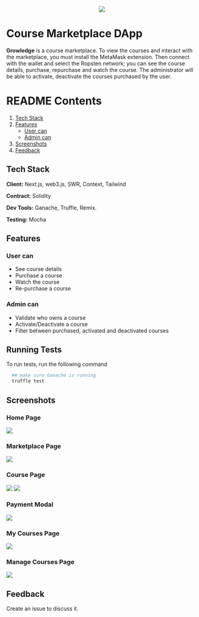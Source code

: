 <p align="center">
    <img src="https://github.com/NFTSuits/NFT-Marketplace-DApp/blob/main/NFTSuits%20icons/nftSuits_logo.png"/>
</p>

# Course Marketplace DApp

**Growledge** is a course marketplace. To view the courses and interact with the marketplace, you must install the MetaMask extension. Then connect with the wallet and select the Ropsten network; you can see the course details, purchase, repurchase and watch the course. The administrator will be able to activate, deactivate the courses purchased by the user.

# README Contents

1. [Tech Stack](#tech-stack)
2. [Features](#features)
   - [User can](#user-can)
   - [Admin can](#admin-can)
3. [Screenshots](#screenshots)
4. [Feedback](#feedback)

## Tech Stack

**Client:** Next.js, web3.js, SWR, Context, Tailwind

**Contract:** Solidity

**Dev Tools:** Ganache, Truffle, Remix.

**Testing:** Mocha

## Features

### User can

- See course details
- Purchase a course
- Watch the course
- Re-purchase a course

### Admin can

- Validate who owns a course
- Activate/Deactivate a course
- Filter between purchased, activated and deactivated courses

## Running Tests

To run tests, run the following command

```bash
  ## make sure Ganache is running
  truffle test
```

## Screenshots

<p align="center">
    <h3>Home Page</h3>
    <img src="https://github.com/IFAKA/
course-marketplace/blob/main/docs/home-page.png"/>
</p>
<p align="center">
    <h3>Marketplace Page</h3>
    <img src="https://github.com/IFAKA/
course-marketplace/blob/main/docs/marketplace-page.png"/>
</p>
<p align="center">
    <h3>Course Page</h3>
    <img src="https://github.com/IFAKA/
course-marketplace/blob/main/docs/course-page-p1.png"/>
<img src="https://github.com/IFAKA/
course-marketplace/blob/main/docs/course-page-p2.png"/>
</p>
<p align="center">
    <h3>Payment Modal</h3>
    <img src="https://github.com/IFAKA/
course-marketplace/blob/main/docs/payment-modal.png"/>
</p>
<p align="center">
    <h3>My Courses Page</h3>
    <img src="https://github.com/IFAKA/
course-marketplace/blob/main/docs/my-courses-page.png"/>
</p>
<p align="center">
    <h3>Manage Courses Page</h3>
    <img src="https://github.com/IFAKA/
course-marketplace/blob/main/docs/manage-courses-page.png"/>
</p>

## Feedback

Create an issue to discuss it.
